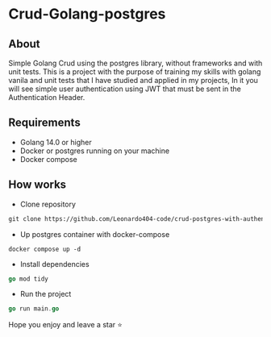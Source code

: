 # Crud-Golang-postgres

## About

Simple Golang Crud using the postgres library, without frameworks and with unit tests. This is a project with the purpose of training my skills with golang vanila and unit tests that I have studied and applied in my projects, In it you will see simple user authentication using JWT that must be sent in the Authentication Header.

## Requirements

- Golang 14.0 or higher
- Docker or postgres running on your machine
- Docker compose

## How works

- Clone repository

```markdown
git clone https://github.com/Leonardo404-code/crud-postgres-with-authentication.git
```

- Up postgres container with docker-compose

```docker
docker compose up -d
```

- Install dependencies

```go
go mod tidy
```

- Run the project

```go
go run main.go
```

Hope you enjoy and leave a star ⭐
